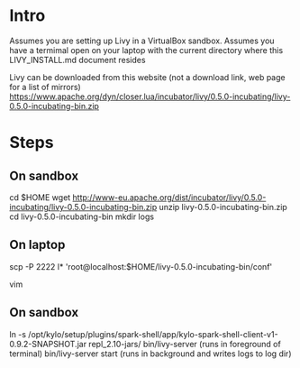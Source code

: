 
# Intro
Assumes you are setting up Livy in a VirtualBox sandbox.
Assumes you have a termimal open on your laptop with the current directory where this LIVY_INSTALL.md document resides


Livy can be downloaded from this website (not a download link, web page for a list of mirrors)
https://www.apache.org/dyn/closer.lua/incubator/livy/0.5.0-incubating/livy-0.5.0-incubating-bin.zip

# Steps
## On sandbox
cd $HOME
wget http://www-eu.apache.org/dist/incubator/livy/0.5.0-incubating/livy-0.5.0-incubating-bin.zip
unzip livy-0.5.0-incubating-bin.zip 
cd livy-0.5.0-incubating-bin
mkdir logs

## On laptop
scp -P 2222 l* 'root@localhost:$HOME/livy-0.5.0-incubating-bin/conf'

vim
## On sandbox
ln -s /opt/kylo/setup/plugins/spark-shell/app/kylo-spark-shell-client-v1-0.9.2-SNAPSHOT.jar repl_2.10-jars/
bin/livy-server (runs in foreground of terminal)
bin/livy-server start (runs in background and writes logs to log dir)